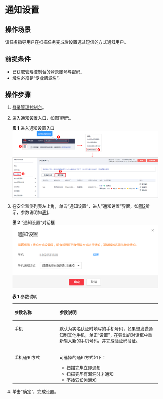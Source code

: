 # 通知设置<a name="vss_01_0078"></a>

## 操作场景<a name="section14682174244810"></a>

该任务指导用户在扫描任务完成后设置通过短信的方式通知用户。

## 前提条件<a name="section98086323216"></a>

-   已获取管理控制台的登录账号与密码。
-   域名必须是“专业版域名“。

## 操作步骤<a name="section149282111317"></a>

1.  [登录管理控制台](https://console.huaweicloud.com/)。
2.  进入通知设置入口，如[图1](#fig2382102516142)所示。

    **图 1**  进入通知设置入口<a name="fig2382102516142"></a>  
    ![](figures/进入通知设置入口.png "进入通知设置入口")

3.  在安全监测列表左上角，单击“通知设置“，进入“通知设置“界面，如[图2](#fig81479327442)所示，参数说明如[表1](#table645215173564)。

    **图 2** “通知设置“对话框<a name="fig81479327442"></a>  
    ![](figures/通知设置对话框.png "通知设置对话框")

    **表 1**  参数说明

    <a name="table645215173564"></a>
    <table><thead align="left"><tr id="row7453141735614"><th class="cellrowborder" valign="top" width="30.9%" id="mcps1.2.3.1.1"><p id="p4453417125613"><a name="p4453417125613"></a><a name="p4453417125613"></a>参数名称</p>
    </th>
    <th class="cellrowborder" valign="top" width="69.1%" id="mcps1.2.3.1.2"><p id="p545301710566"><a name="p545301710566"></a><a name="p545301710566"></a>参数说明</p>
    </th>
    </tr>
    </thead>
    <tbody><tr id="row34531417165611"><td class="cellrowborder" valign="top" width="30.9%" headers="mcps1.2.3.1.1 "><p id="p20453181711563"><a name="p20453181711563"></a><a name="p20453181711563"></a>手机</p>
    </td>
    <td class="cellrowborder" valign="top" width="69.1%" headers="mcps1.2.3.1.2 "><p id="p345313178561"><a name="p345313178561"></a><a name="p345313178561"></a>默认为实名认证时填写的手机号码，如果想发送通知到其他手机，单击<span class="uicontrol" id="uicontrol1879115985615"><a name="uicontrol1879115985615"></a><a name="uicontrol1879115985615"></a>“设置”</span>，在弹出的对话框中重新输入新的手机号码，并完成验证码验证。</p>
    </td>
    </tr>
    <tr id="row6453101718561"><td class="cellrowborder" valign="top" width="30.9%" headers="mcps1.2.3.1.1 "><p id="p2453151718565"><a name="p2453151718565"></a><a name="p2453151718565"></a>手机通知方式</p>
    </td>
    <td class="cellrowborder" valign="top" width="69.1%" headers="mcps1.2.3.1.2 "><p id="p289611529581"><a name="p289611529581"></a><a name="p289611529581"></a>可选择的通知方式如下：</p>
    <a name="ul138971352125817"></a><a name="ul138971352125817"></a><ul id="ul138971352125817"><li>扫描完毕立即通知</li><li>扫描完毕有漏洞时才通知</li><li>不接受任何通知</li></ul>
    </td>
    </tr>
    </tbody>
    </table>

4.  单击“确定“，完成设置。

